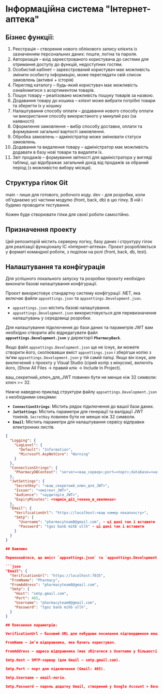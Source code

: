 # Інформаційна система "Інтернет-аптека"

## Бізнес функції:

1. Реєстрація – створення нового облікового запису клієнта із зазначенням персональних даних: пошти, логіна та пароля.  
2. Авторизація – вхід зареєстрованого користувача до системи для отримання доступу до функцій, недоступних гостям.  
3. Особистий кабінет – зареєстрований користувач має можливість змінити особисту інформацію, може переглядати свій список замовлень (активні + історія)  
4. Перегляд каталогу – будь-який користувач має можливість ознайомитися з асортиментом товарів.  
5. Пошук товару – реалізовано можливість пошуку товарів за назвою.  
6. Додавання товару до кошика – клієнт може вибрати потрібні товари та зберегти їх у кошику  
7. Налаштування способу оплати – додавання нового способу оплати чи використання способу використаного у минулий раз (за наявності)  
8. Оформлення замовлення – вибір способу доставки, оплати та формування загальної вартості замовлення.  
9. Обробка замовлень – адміністратор може змінювати статуси замовлень.  
10. Додавання та видалення товару – адміністратор має можливість додавати в базу нові товари та видаляти їх.  
11. Звіт продажів – формування звітності для адміністратора у вигляді таблиці, що відображає загальний дохід від продажів за обраний період (з можливістю вибору місяця).

## Структура гілок Git

main - лише для готового, робочого коду. dev - для розробки, коли об'єднаємо усі частини модулю (front, back, db) в цю гілку. В ній і будемо проводити тестування.

Кожен буде створювати гілки для своєї роботи самостійно.

## Призначення проекту

Цей репозиторій містить серверну логіку, базу даних і структуру гілок для реалізації функціоналу ІС «Інтернет-аптека». Проєкт розробляється у форматі командної роботи, з поділом на ролі (front, back, db, test).

## Налаштування та конфігурація

Для успішного локального запуску та розробки проєкту необхідно виконати базові налаштування конфігурації.

Проєкт використовує стандартну систему конфігурації .NET, яка включає файли `appsettings.json` та `appsettings.Development.json`.

* `appsettings.json` містить базові налаштування.
* `appsettings.Development.json` використовується для перевизначення налаштувань у середовищі розробки.

Для налаштування підключення до бази даних та параметрів JWT вам необхідно створити або відредагувати файл **`appsettings.Development.json`** у директорії **`PharmacyBack`**.

Якщо файл `appsettings.Development.json` ще не існує, ви можете створити його, скопіювавши вміст `appsettings.json` і зберігши копію з ім'ям `appsettings.Development.json` у тій самій папці. Якщо він існує, але виключений з проєкту у Visual Studio (сірий колір з мінусом), включіть його,  (Show All Files -> правий клік -> Include In Project).

ваш_секретний_ключ_для_JWT повинен бути не менше ніж 32 символи: ключ >= 32.

Нижче наведено приклад структури файлу `appsettings.Development.json` з необхідними секціями:

* **`ConnectionStrings`**: Містить рядок підключення до вашої бази даних.
* **`JwtSettings`**: Містить параметри для генерації та валідації JWT токенів. `SecretKey` повинен бути не менше ніж 32 символи.
* **`Email`**: Містить параметри для налаштування сервісу відправки електронних листів.

```json
{
  "Logging": {
    "LogLevel": {
      "Default": "Information",
      "Microsoft.AspNetCore": "Warning"
    }
  },
  "ConnectionStrings": {
    "PharmacyDBContext": "server=<ваш_сервер>;port=<порт>;database=<назва_БД>;user=<користувач_БД>;password=<пароль_БД>"
  },
  "JwtSettings": {
    "SecretKey": "<ваш_секретний_ключ_для_JWT>",
    "Issuer": "<емітент_JWT>",
    "Audience": "<аудиторія_JWT>",
    "ExpiryMinutes": <термін_дії_токена_в_хвилинах>
  },
  "Email": {
    "VerificationUrl": "https://localhost:<ваш номер локалхосту>",
    "Smtp": {
      "Username": "pharmacyteam0@gmail.com", - ці дані так і вставити
      "Password": "tgoz banb mihb ullh" - ці дані так і вставити
    }
  }
}
                                                                               
## Важливо 

Переконайтеся, що вміст `appsettings.json` та `appsettings.Development.json` разом створювали код, що знаходиться нижче: 

```json
"Email": {
  "VerificationUrl": "https://localhost:7035",
  "FromName": "Pharmacy",
  "FromAddress": "pharmacyteam0@gmail.com",
  "Smtp": {
    "Host": "smtp.gmail.com",
    "Port": 465,
    "Username": "pharmacyteam0@gmail.com",
    "Password": "tgoz banb mihb ullh",
  }
}

## Пояснення параметрів:

VerificationUrl — базовий URL для побудови посилання підтвердження email (наприклад, https://localhost:7035).

FromName — ім’я відправника, яке бачить користувач.

FromAddress — адреса відправника (має збігатися з Username у більшості випадків).

Smtp.Host — SMTP-сервер (для Gmail — smtp.gmail.com).

Smtp.Port — порт для підключення (Gmail: 465).

Smtp.Username — email-логін.

Smtp.Password — пароль додатку Gmail, створений у Google Account > Безпека > Паролі додатків.                                                                        
                                                                               

                                                                               
